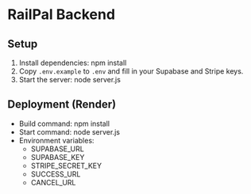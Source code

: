 # RailPal Backend

## Setup

1. Install dependencies:
    npm install
2. Copy `.env.example` to `.env` and fill in your Supabase and Stripe keys.
3. Start the server:
    node server.js

## Deployment (Render)

- Build command: npm install
- Start command: node server.js
- Environment variables:
  - SUPABASE_URL
  - SUPABASE_KEY
  - STRIPE_SECRET_KEY
  - SUCCESS_URL
  - CANCEL_URL
